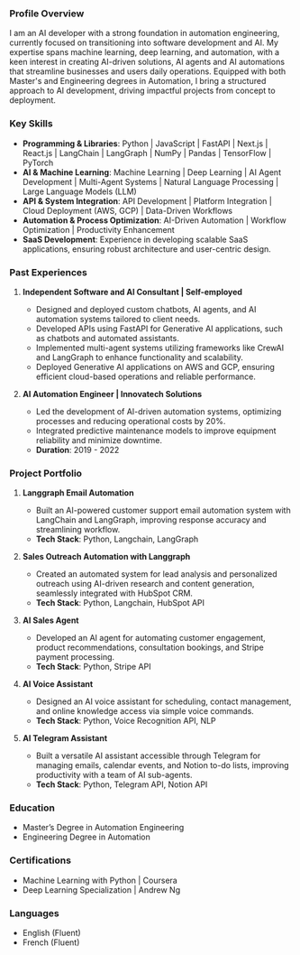 ### Profile Overview
I am an AI developer with a strong foundation in automation engineering, currently focused on transitioning into software development and AI. My expertise spans machine learning, deep learning, and automation, with a keen interest in creating AI-driven solutions, AI agents and AI automations that streamline businesses and users daily operations. Equipped with both Master's and Engineering degrees in Automation, I bring a structured approach to AI development, driving impactful projects from concept to deployment.

### Key Skills
- **Programming & Libraries**: Python | JavaScript | FastAPI | Next.js | React.js | LangChain | LangGraph | NumPy | Pandas | TensorFlow | PyTorch  
- **AI & Machine Learning**: Machine Learning | Deep Learning | AI Agent Development | Multi-Agent Systems | Natural Language Processing | Large Language Models (LLM)  
- **API & System Integration**: API Development | Platform Integration | Cloud Deployment (AWS, GCP) | Data-Driven Workflows  
- **Automation & Process Optimization**: AI-Driven Automation | Workflow Optimization | Productivity Enhancement  
- **SaaS Development**: Experience in developing scalable SaaS applications, ensuring robust architecture and user-centric design.

### Past Experiences

1. **Independent Software and AI Consultant | Self-employed**
   - Designed and deployed custom chatbots, AI agents, and AI automation systems tailored to client needs.
   - Developed APIs using FastAPI for Generative AI applications, such as chatbots and automated assistants.
   - Implemented multi-agent systems utilizing frameworks like CrewAI and LangGraph to enhance functionality and scalability.
   - Deployed Generative AI applications on AWS and GCP, ensuring efficient cloud-based operations and reliable performance.

2. **AI Automation Engineer | Innovatech Solutions**
   - Led the development of AI-driven automation systems, optimizing processes and reducing operational costs by 20%.
   - Integrated predictive maintenance models to improve equipment reliability and minimize downtime.
   - **Duration**: 2019 - 2022

### Project Portfolio
1. **Langgraph Email Automation**
   - Built an AI-powered customer support email automation system with LangChain and LangGraph, improving response accuracy and streamlining workflow.
   - **Tech Stack**: Python, Langchain, LangGraph

2. **Sales Outreach Automation with Langgraph**
   - Created an automated system for lead analysis and personalized outreach using AI-driven research and content generation, seamlessly integrated with HubSpot CRM.
   - **Tech Stack**: Python, Langchain, HubSpot API

3. **AI Sales Agent**
   - Developed an AI agent for automating customer engagement, product recommendations, consultation bookings, and Stripe payment processing.
   - **Tech Stack**: Python, Stripe API

4. **AI Voice Assistant**
   - Designed an AI voice assistant for scheduling, contact management, and online knowledge access via simple voice commands.
   - **Tech Stack**: Python, Voice Recognition API, NLP

5. **AI Telegram Assistant**
   - Built a versatile AI assistant accessible through Telegram for managing emails, calendar events, and Notion to-do lists, improving productivity with a team of AI sub-agents.
   - **Tech Stack**: Python, Telegram API, Notion API

### Education
- Master’s Degree in Automation Engineering
- Engineering Degree in Automation

### Certifications
- Machine Learning with Python | Coursera
- Deep Learning Specialization | Andrew Ng

### Languages
- English (Fluent)
- French (Fluent)